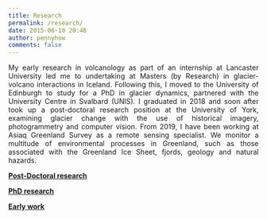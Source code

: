 ```yaml
---
title: Research
permalink: /research/
date: 2015-06-10 20:46
author: pennyhow
comments: false
---
```

<p style="text-align:justify;">My early research in volcanology as part of an internship at Lancaster University led me to undertaking at Masters (by Research) in glacier-volcano interactions in Iceland. Following this, I moved to the University of Edinburgh to study for a PhD in glacier dynamics, partnered with the University Centre in Svalbard (UNIS). I graduated in 2018 and soon after took up a post-doctoral research position at the University of York, examining glacier change with the use of historical imagery, photogrammetry and computer vision. From 2019, I have been working at Asiaq Greenland Survey as a remote sensing specialist. We monitor a multitude of environmental processes in Greenland, such as those associated with the Greenland Ice Sheet, fjords, geology and natural hazards.</p>
<span style="text-decoration:underline;"><strong><a href="https://pennyhow.wordpress.com/research/postdoctoral/">Post-Doctoral research</a></strong></span>

<span style="text-decoration:underline;"><strong><a href="https://pennyhow.wordpress.com/research/phd/">PhD research</a></strong></span>

<span style="text-decoration:underline;"><strong><a href="https://pennyhow.wordpress.com/research/early-work/">Early work</a></strong></span>
